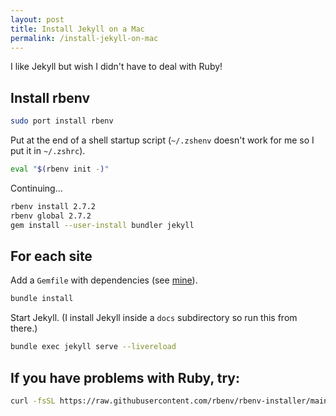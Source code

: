 ```yaml
---
layout: post
title: Install Jekyll on a Mac
permalink: /install-jekyll-on-mac
---
```

I like Jekyll but wish I didn't have to deal with Ruby!

## Install rbenv

```sh
sudo port install rbenv
```

Put at the end of a shell startup script (`~/.zshenv` doesn't work for me so I
put it in `~/.zshrc`).

```sh
eval "$(rbenv init -)"
```

Continuing...

```sh
rbenv install 2.7.2
rbenv global 2.7.2
gem install --user-install bundler jekyll
```

## For each site

Add a `Gemfile` with dependencies (see [mine](https://github.com/explodinglabs/composed.blog/blob/master/Gemfile)).

```sh
bundle install
```

Start Jekyll. (I install Jekyll inside a `docs` subdirectory so run this from there.)
```sh
bundle exec jekyll serve --livereload
```

## If you have problems with Ruby, try:

```sh
curl -fsSL https://raw.githubusercontent.com/rbenv/rbenv-installer/main/bin/rbenv-doctor | bash
```
